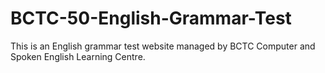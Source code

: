 # BCTC-50-English-Grammar-Test
This is an English grammar test website managed by BCTC Computer and Spoken English Learning Centre.
